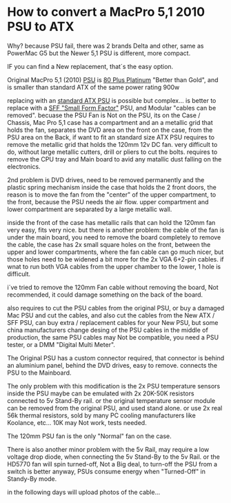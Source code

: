 # How to convert a MacPro 5,1 2010 PSU to ATX

Why?
because PSU fail, there was 2 brands Delta and other, same as PowerMac G5
but the Newer 5,1 PSU is different, more compact.

IF you can find a New replacement, that´s the easy option.

Original MacPro 5,1 (2010) [PSU](https://en.wikipedia.org/wiki/Power_supply_unit_(computer)) is [80 Plus Platinum](https://en.wikipedia.org/wiki/80_Plus#Efficiency_level_certifications) "Better than Gold",
and is smaller than standard ATX of the same power rating 900w

replacing with an [standard ATX PSU](https://en.wikipedia.org/wiki/ATX#Power_supply) is possible but complex...
is better to replace with a [SFF "Small Form Factor"](https://en.wikipedia.org/wiki/Small_form_factor_PC) PSU, and Modular "cables can be removed".
becuase the PSU Fan is Not on the PSU, its on the Case / Chassis,
Mac Pro 5,1 case has a compartment and an a metallic grid that holds the fan,
separates the DVD area on the front on the case, from the PSU area on the Back, 
if want to fit an standard size ATX PSU
requires to remove the metallic grid that holds the 120mm 12v DC fan. 
very difficult to do, without large metallic cutters, drill or pliers to cut the bolts.
requires to remove the CPU tray and Main board to avid any matallic dust falling on the electronics.

2nd problem is DVD drives, need to be removed permanently and the plastic spring mechanism inside the case that holds the 2 front doors,
the reason is to move the fan from the "center" of the upper compartment, to the front, because the PSU needs the air flow.
upper compartment and lower compartment are separated by a large metallic wall.

inside the front of the case has metallic rails that can hold the 120mm fan very easy, fits very nice.
but there is another problem: the cable of the fan is under the main board, 
you need to remove the board completely to remove the cable, 
the case has 2x small square holes on the front, between the upper and lower compartments,
where the fan cable can go much nicer, but those holes need to be widened a bit more for the 2x VGA 6+2-pin cables.
if wnat to run both VGA cables from the upper chamber to the lower, 1 hole is difficult.

i´ve tried to remove the 120mm Fan cable without removing the board, Not recommended, it could damage something on the back of the board.

also requires to cut the PSU cables from the original PSU, or buy a damaged Mac PSU and cut the cables, 
and also cut the cables from the New ATX / SFF PSU,
can buy extra / replacement cables for your New PSU, but some china manufacturers change desing of the PSU cables in the middle of production,
the same PSU cables may Not be compatible, you need a PSU tester, or a DMM "Digital Multi Meter".

The Original PSU has a custom connector required,
that connector is behind an aluminium panel, behind the DVD drives, easy to remove.
connects the PSU to the Mainboard.

The only problem with this modification is the 2x PSU temperature sensors inside the PSU
maybe can be emulated with 2x 20K-50K resistors connected to 5v Stand-By rail.
or the original temperature sensor module can be removed from the original PSU, and used stand alone.
or use 2x real 56k thermal resistors, sold by many PC cooling manufacturers like Koolance, etc...
10K may Not work, tests needed.

The 120mm PSU fan is the only "Normal" fan on the case.

There is also another minor problem with the 5v Rail,
may require a low voltage drop diode, when connecting the 5v Stand-By to the 5v Rail.
or the HD5770 fan will spin turned-off, Not a Big deal, 
to turn-off the PSU from a switch is better anyway, PSUs consume energy when "Turned-Off" in Standy-By mode.

in the following days will upload photos of the cable...



